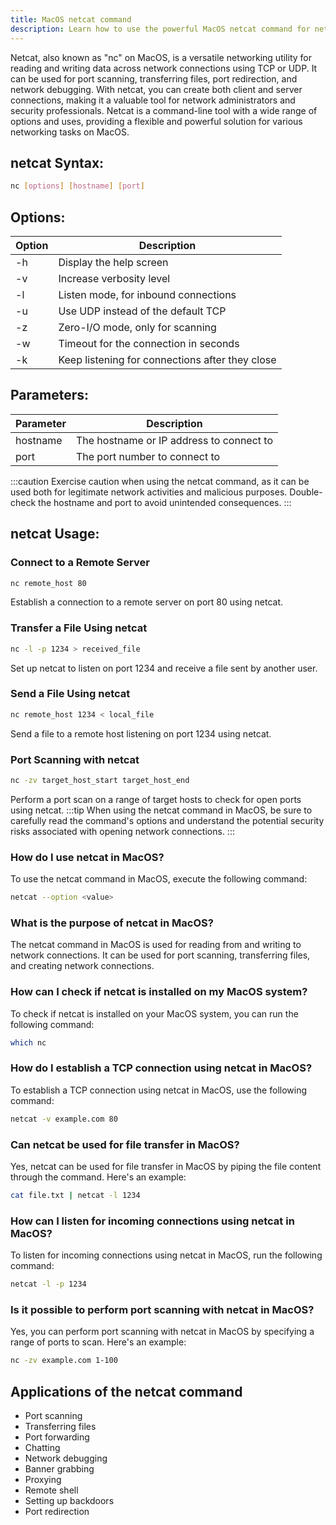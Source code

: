 ```yaml
---
title: MacOS netcat command
description: Learn how to use the powerful MacOS netcat command for networking tasks.
---
```


Netcat, also known as "nc" on MacOS, is a versatile networking utility for reading and writing data across network connections using TCP or UDP. It can be used for port scanning, transferring files, port redirection, and network debugging. With netcat, you can create both client and server connections, making it a valuable tool for network administrators and security professionals. Netcat is a command-line tool with a wide range of options and uses, providing a flexible and powerful solution for various networking tasks on MacOS.

## netcat Syntax:
```bash
nc [options] [hostname] [port]
```

## Options:
| Option | Description                     |
|--------|---------------------------------|
| -h     | Display the help screen          |
| -v     | Increase verbosity level         |
| -l     | Listen mode, for inbound connections |
| -u     | Use UDP instead of the default TCP |
| -z     | Zero-I/O mode, only for scanning |
| -w     | Timeout for the connection in seconds |
| -k     | Keep listening for connections after they close |

## Parameters:
| Parameter | Description                   |
|-----------|-------------------------------|
| hostname  | The hostname or IP address to connect to |
| port      | The port number to connect to  |

:::caution
Exercise caution when using the netcat command, as it can be used both for legitimate network activities and malicious purposes. Double-check the hostname and port to avoid unintended consequences.
:::

## netcat Usage:
### Connect to a Remote Server
```bash
nc remote_host 80
```
Establish a connection to a remote server on port 80 using netcat.

### Transfer a File Using netcat
```bash
nc -l -p 1234 > received_file
```
Set up netcat to listen on port 1234 and receive a file sent by another user.

### Send a File Using netcat
```bash
nc remote_host 1234 < local_file
```
Send a file to a remote host listening on port 1234 using netcat.

### Port Scanning with netcat
```bash
nc -zv target_host_start target_host_end
```
Perform a port scan on a range of target hosts to check for open ports using netcat.
:::tip
When using the netcat command in MacOS, be sure to carefully read the command's options and understand the potential security risks associated with opening network connections.
:::

### How do I use netcat in MacOS?
To use the netcat command in MacOS, execute the following command:
```bash
netcat --option <value>
```

### What is the purpose of netcat in MacOS?
The netcat command in MacOS is used for reading from and writing to network connections. It can be used for port scanning, transferring files, and creating network connections.

### How can I check if netcat is installed on my MacOS system?
To check if netcat is installed on your MacOS system, you can run the following command:
```bash
which nc
```

### How do I establish a TCP connection using netcat in MacOS?
To establish a TCP connection using netcat in MacOS, use the following command:
```bash
netcat -v example.com 80
```

### Can netcat be used for file transfer in MacOS?
Yes, netcat can be used for file transfer in MacOS by piping the file content through the command. Here's an example:
```bash
cat file.txt | netcat -l 1234
```

### How can I listen for incoming connections using netcat in MacOS?
To listen for incoming connections using netcat in MacOS, run the following command:
```bash
netcat -l -p 1234
```

### Is it possible to perform port scanning with netcat in MacOS?
Yes, you can perform port scanning with netcat in MacOS by specifying a range of ports to scan. Here's an example:
```bash
nc -zv example.com 1-100
```

## Applications of the netcat command

- Port scanning
- Transferring files
- Port forwarding
- Chatting
- Network debugging
- Banner grabbing
- Proxying
- Remote shell
- Setting up backdoors
- Port redirection